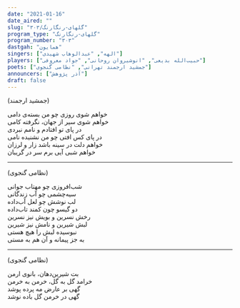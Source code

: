 ```yaml
---
date: "2021-01-16"
date_aired: ""
slug: "گلهای-رنگارنگ/۳۰۳"
program_type: "گلهای-رنگارنگ"
program_number: "۳۰۳"
dastgah: "همایون"
singers: ["الهه", "عبدالوهاب شهیدی"]
players: ["حبیب‌الله بدیعی", "انوشیروان روحانی", "جواد معروفی"]
poets: ["جمشید ارجمند تهرانی", "نظامی گنجوی"]
announcers: ["آذر پژوهش"]
draft: false
---
```


(جمشید ارجمند)  

خواهم شوی روزی چو من بسته‌ی دامی  
خواهم شوی سیر از جهان، نگرفته کامی  
در پای تو افتادم و نامم نبردی  
در پای کس افتی چو من نشنیده نامی  
خواهم دلت در سینه باشد زار و لرزان  
خواهم شبی آیی برم سر در گریبان  

---  

(نظامی گنجوی)  

شب‌افروزی چو مهتاب جوانی  
سیه‌چشمی چو آب زندگانی  
لب نوشش چو لعل آب‌داده  
دو گیسو چون کمند تاب‌داده  
رخش نسرین و بویش نیز نسرین  
لبش شیرین و نامش نیز شیرین  
نبوسیده لبش را هیچ هستی  
به جز پیمانه و آن هم به مستی  

---  

(نظامی گنجوی)  

بت شیرین‌دهان، بانوی ارمن  
خرامد گل به گل، خرمن به خرمن  
گهی بر عارض مه پرده پوشد  
گهی در خرمن گل باده نوشد  
